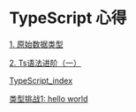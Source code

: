 # TypeScript 心得

[1. 原始数据类型](TypeScript%20%E5%BF%83%E5%BE%97%208f67295ffc794be286961faa11959e46/1%20%E5%8E%9F%E5%A7%8B%E6%95%B0%E6%8D%AE%E7%B1%BB%E5%9E%8B%20036f5b7d280c44c6ac535ba573f2fd5b.md)

[2. Ts语法进阶（一）](TypeScript%20%E5%BF%83%E5%BE%97%208f67295ffc794be286961faa11959e46/2%20Ts%E8%AF%AD%E6%B3%95%E8%BF%9B%E9%98%B6%EF%BC%88%E4%B8%80%EF%BC%89%206810ec5058824e1dac0e32d7a341ae2c.md)

[TypeScript_index](TypeScript%20%E5%BF%83%E5%BE%97%208f67295ffc794be286961faa11959e46/TypeScript_index%20578ffa20f2d44d4581736f6fad391358.md)

[类型挑战1: hello world](TypeScript%20%E5%BF%83%E5%BE%97%208f67295ffc794be286961faa11959e46/%E7%B1%BB%E5%9E%8B%E6%8C%91%E6%88%981%20hello%20world%203f31f9781b174689a739ff4a681430fc.md)